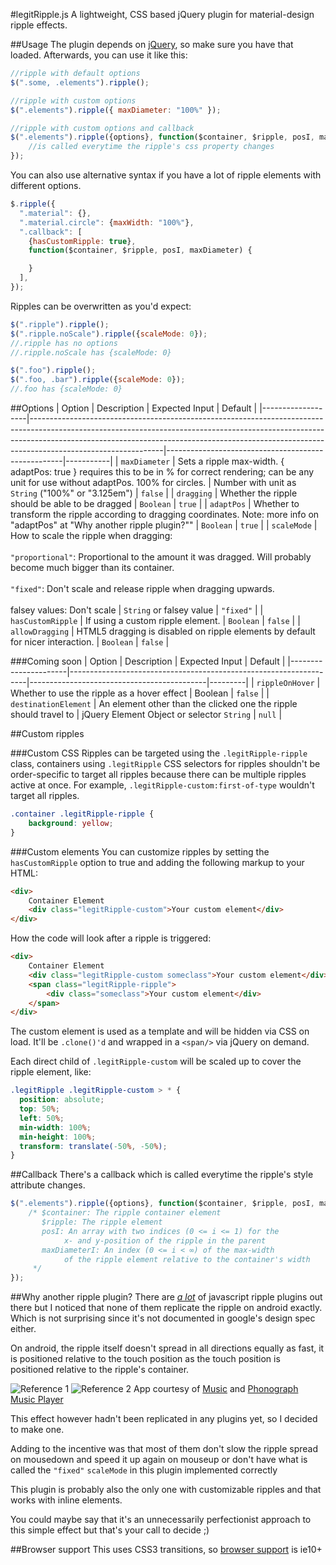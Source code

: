 #legitRipple.js
A lightweight, CSS based jQuery plugin for material-design ripple effects.

##Usage
The plugin depends on [jQuery](https://jquery.com/), so make sure you have that loaded. Afterwards, you can use it like this:
```javascript
//ripple with default options
$(".some, .elements").ripple();
```
```javascript
//ripple with custom options
$(".elements").ripple({ maxDiameter: "100%" });
```
```javascript
//ripple with custom options and callback
$(".elements").ripple({options}, function($container, $ripple, posI, maxDiameter) {
    //is called everytime the ripple's css property changes
});
```

You can also use alternative syntax if you have a lot of ripple elements with different options.
```javascript
$.ripple({
  ".material": {},
  ".material.circle": {maxWidth: "100%"},
  ".callback": [
    {hasCustomRipple: true},
    function($container, $ripple, posI, maxDiameter) {

    }
  ],
});
```

Ripples can be overwritten as you'd expect:
```javascript
$(".ripple").ripple();
$(".ripple.noScale").ripple({scaleMode: 0});
//.ripple has no options
//.ripple.noScale has {scaleMode: 0}

$(".foo").ripple();
$(".foo, .bar").ripple({scaleMode: 0});
//.foo has {scaleMode: 0}
```

##Options
| Option            | Description                                                                                                                                                                                                                                                               | Expected Input                                     | Default   |
|-------------------|---------------------------------------------------------------------------------------------------------------------------------------------------------------------------------------------------------------------------------------------------------------------------|----------------------------------------------------|-----------|
| `maxDiameter`     | Sets a ripple max-width. { adaptPos: true } requires this to be in % for correct rendering; can be any unit for use without adaptPos. 100% for circles.                                                                                                                   | Number with unit as `String` ("100%" or "3.125em") | `false`   |
| `dragging`        | Whether the ripple should be able to be dragged                                                                                                                                                                                                                           | `Boolean`                                          | `true`    |
| `adaptPos`        | Whether to transform the ripple according to dragging coordinates. Note: more info on "adaptPos" at "Why another ripple plugin?""                                                                                                                                         | `Boolean`                                          | `true`    |
| `scaleMode`       | How to scale the ripple when dragging:<br><br>`"proportional"`: Proportional to the amount it was dragged. Will probably become much bigger than its container.<br><br>`"fixed"`: Don't scale and release ripple when dragging upwards.<br><br>falsey values: Don't scale | `String` or falsey value                           | `"fixed"` |
| `hasCustomRipple` | If using a custom ripple element.                                                                                                                                                                                                                                         | `Boolean`                                          | `false`   |
| `allowDragging`   | HTML5 dragging is disabled on ripple elements by default for nicer interaction.                                                                                                                                                                                           | `Boolean`                                          | `false`   |

###Coming soon
| Option               | Description                                                       | Expected Input                             | Default |
|----------------------|-------------------------------------------------------------------|--------------------------------------------|---------|
| `rippleOnHover`      | Whether to use the ripple as a hover effect                       | Boolean                                    | `false` |
| `destinationElement` | An element other than the clicked one the ripple should travel to | jQuery Element Object or selector `String` | `null`  |

##Custom ripples

###Custom CSS
Ripples can be targeted using the `.legitRipple-ripple` class, containers using `.legitRipple` CSS selectors for ripples shouldn't be order-specific to target all ripples because there can be multiple ripples active at once. For example, `.legitRipple-custom:first-of-type` wouldn't target all ripples.
```css
.container .legitRipple-ripple {
    background: yellow;
}
```

###Custom elements
You can customize ripples by setting the `hasCustomRipple` option to true and adding the following markup to your HTML:
```html
<div>
    Container Element
    <div class="legitRipple-custom">Your custom element</div>
</div>
```
How the code will look after a ripple is triggered:
```html
<div>
    Container Element
    <div class="legitRipple-custom someclass">Your custom element</div>
    <span class="legitRipple-ripple">
        <div class="someclass">Your custom element</div>
    </span>
</div>
```

The custom element is used as a template and will be hidden via CSS on load. It'll be `.clone()'d` and wrapped in a `<span/>` via jQuery on demand.

Each direct child of `.legitRipple-custom` will be scaled up to cover the ripple element, like:

```css
.legitRipple .legitRipple-custom > * {
  position: absolute;
  top: 50%;
  left: 50%;
  min-width: 100%;
  min-height: 100%;
  transform: translate(-50%, -50%);
}
```

##Callback
There's a callback which is called everytime the ripple's style attribute changes.
```javascript
$(".elements").ripple({options}, function($container, $ripple, posI, maxDiameter) {
    /* $container: The ripple container element
       $ripple: The ripple element
       posI: An array with two indices (0 <= i <= 1) for the
            x- and y-position of the ripple in the parent
       maxDiameterI: An index (0 <= i < ∞) of the max-width
            of the ripple element relative to the container's width
     */
});
```

##Why another ripple plugin?
There are *[a lot](https://github.com/search?l=JavaScript&q=material+ripple&type=Repositories&utf8=%E2%9C%9)* of javascript ripple plugins out there but I noticed that none of them replicate the ripple on android exactly. Which is not surprising since it's not documented in google's design spec either.

On android, the ripple itself doesn't spread in all directions equally as fast, it is positioned relative to the touch position as the touch position is positioned relative to the ripple's container.

![Reference 1](https://raw.githubusercontent.com/matthias-vogt/legitRipple.js/gh-pages/demo-media/reference-1.gif)
![Reference 2](https://raw.githubusercontent.com/matthias-vogt/legitRipple.js/gh-pages/demo-media/reference-2.gif)
App courtesy of [Music](https://play.google.com/store/apps/details?id=com.sonyericsson.music) and [Phonograph Music Player](https://play.google.com/store/apps/details?id=com.kabouzeid.gramophone)

This effect however hadn't been replicated in any plugins yet, so I decided to make one.

Adding to the incentive was that most of them don't slow the ripple spread on mousedown and speed it up again on mouseup or don't have what is called the `"fixed"` `scaleMode` in this plugin implemented correctly

This plugin is probably also the only one with customizable ripples and that works with inline elements.

You could maybe say that it's an unnecessarily perfectionist approach to this simple effect but that's your call to decide ;)

##Browser support
This uses CSS3 transitions, so [browser support](http://caniuse.com/#feat=css-transitions) is ie10+